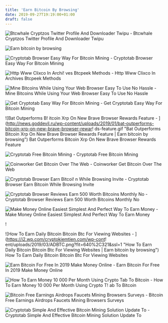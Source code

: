 ```yaml
---
title: 'Earn Bitcoin By Browsing'
date: 2019-09-27T19:19:00+01:00
draft: false
---
```


![Btcwhale Cryptzos Twitter Profile And Downloader Twipu - ](https://pbs.twimg.com/media/D9B2RmfXYAYgTRZ.jpg "Btcwhale Cryptzos Twitter Profile And Downloader Twipu | Earn bitcoin by browsing") Btcwhale Cryptzos Twitter Profile And Downloader Twipu

![Earn bitcoin by browsing](https://99bitcoins.com/wp-content/uploads/2013/07/jjj.jpg "Earn bitcoin by browsing") 

![Cryptotab Browser Easy Way For Bitcoin Mining - ](https://cdn.cryptobrowser.space/static/images/all-browser-screens.png "Cryptotab Browser Easy Way For Bitcoin Mining | Earn bitcoin by browsing") Cryptotab Browser Easy Way For Bitcoin Mining

![Http Www Clixco In Archi!   ves Btcpeek Methods - ](http://blog.btcpeek.com/wp-content/uploads/2019/05/1557622033_maxresdefault.jpg "Http Www Clixco In Archives Btcpeek Methods | Earn bitcoin by browsing") Http Www Clixco In Archives Btcpeek Methods

![Mine Bitcoins While Using Your Web Browser Easy To Use No Hassle - ](https://i.pinimg.com/originals/20/5e/d3/205ed33c01a9cdb40c0e981bc893a423.png "Mine Bitcoins While Using Your Web Browser Easy To Use No Hassle | Earn bitcoin by browsing") Mine Bitcoins While Using Your Web Browser Easy To Use No Hassle

![Get Cryptotab Easy Way For Bitcoin Mining - ](https://getcryptotab.com/static/landing/images/getcryptotab_og-img-01@2x.jpg "Get Cryptotab Easy Way For Bitcoin Mining | Earn bitcoin by browsing") Get Cryptotab Easy Way For Bitcoin Mining

![Bat Outperforms B!   itcoin Xrp On New Brave Browser Rewards Feature - ](http://news.goddevil.ru/wp-content/uploads/2019/01/bat-outperforms-bitcoin-xrp-on-new-brave-browser-rewar!   ds-feature.gif "Bat Outperforms Bitcoin Xrp On New Brave Browser Rewards Feature | Earn bitcoin by browsing") Bat Outperforms Bitcoin Xrp On New Brave Browser Rewards Feature

![Cryptotab Free Bitcoin Mining - ](https://cryptotab.net/static/tab/index/images/cryptotab-net_og-img-01%402x.png "Cryptotab Free Bitcoin Mining | Earn bitcoin by browsing") Cryptotab Free Bitcoin Mining

![Coinworker Get Bitcoin Over The Web - ](https://coinworker.com/static/CoinWorker-instantly-logo-280x280.png "Coinworker Get Bitcoin Over The Web | Earn bitcoin by browsing") Coinworker Get Bitcoin Over The Web

![Cryptotab Browser Earn Bitcoi!   n While Browsing Invite - ](https://steemitimages.com/640x0/https://ipfs.busy.org/ipfs/QmdbE8M5vkPngQwg3z5ee8YuPQQbRSBwHY6vgfckaHPCmM "Cryptotab Browser Earn Bitcoin While Browsing Invite | Earn bitcoin by browsing") Cryptotab Browser Earn Bitcoin While Browsing Invite

![Cryptotab Browser Reviews Earn 500 Worth Bitcoins Monthly No - ](https://www.camontech.com/wp-content/uploads/2019/06/reviews-Crypto-205x300.png "Cryptotab Browser Reviews Earn 500 Worth Bitcoins Monthly No | Earn bitcoin by browsing") Cryptotab Browser Reviews Earn 500 Worth Bitcoins Monthly No

![Make Money Online Easiest Simplest And Perfect Way To Earn Money - ](https://2.bp.blogspot.com/-CiMdaHOyhIY/XLkoOXjJIkI/AAAAAAAAADI/MlqvcjBgRdIQZ_6qmEKyhpKP_cZboQ87QCLcBGAs/s1600/crypto%2Btab.png "Make Money Online Easiest Simplest And Perfect Way To Earn Money | Earn bitcoin by browsing") Make Money Online Easiest Simplest And Perfect Way To Earn Money

!

![How To Earn Daily Bitcoin Bitcoin Btc For Viewing Websites - ](https://i2.wp.com/cryptokiemtien.com/wp-cont!   ent/uploads/2019/03/ADBTC.png?fit=640%2C321&ssl=1 "How To Earn Daily Bitcoin Bitcoin Btc For Viewing Websites | Earn bitcoin by browsing") How To Earn Daily Bitcoin Bitcoin Btc For Viewing Websites

![Earn Bitcoin For Free In 2019 Make Money Online - ](https://crypto.affiliatemacho.com/wp-content/uploads/2019/06/cryptotab-300x249.png "Earn Bitcoin For Free In 2019 Make Money Online | Earn bitcoin by browsing") Earn Bitcoin For Free In 2019 Make Money Online

![How To Earn Money 10 000 Per Month Using Crypto Tab To Bitcoin - ](https://miro.medium.com/max/1400/1*9LP2Tanr5Wr9lR2IrQNBNg.png "How To Earn Money 10 000 Per Month Using Crypto Tab To Bitcoin | Earn bitcoin by browsing") How To Earn Money 10 000 Per Month Using Crypto T! ab To Bitcoin

![Bitcoin Free Earnings Airdrops Faucets Mining Browsers Surveys - ](https://bitcoinglobevip.com/wp-content/uploads/2019/04/btcbuy11.png "Bitcoin Free Earnings Airdrops Faucets Mining Browsers Surveys | Earn bitcoin by browsing") Bitcoin Free Earnings Airdrops Faucets Mining Browsers Surveys

![Cryptotab Simple And Effective Bitcoin Mining Solution Update To - ](https://www.goalsmethod.com/wp-content/uploads/2019/05/cryptotab-browser_social-post_02_fullsize.jpg "Cryptotab Simple And Effective Bitcoin Mining Solution Update To | Earn bitcoin by browsing") Cryptotab Simple And Effective Bitcoin Mining Solution Update To